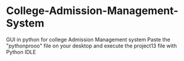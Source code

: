 # College-Admission-Management-System
GUI in python for college Admission Management system
Paste the "pythonprooo" file on your desktop and execute the project13 file with Python IDLE 
